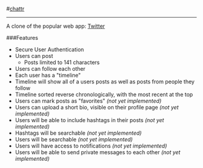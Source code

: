 #[chattr](http:/www.the-chattr.com)
*****
A clone of the popular web app: [Twitter](http://www.twitter.com)

###Features
* Secure User Authentication
* Users can post
  * Posts limited to 141 characters
* Users can follow each other
* Each user has a "timeline"
 * Timeline will show all of a users posts as well as posts from people they follow
 * Timeline sorted reverse chronologically, with the most recent at the top
* Users can mark posts as "favorites" *(not yet implemented)*
* Users can upload a short bio, visible on their profile page *(not yet implemented)*
* Users will be able to include hashtags in their posts *(not yet implemented)*
* Hashtags will be searchable *(not yet implemented)*
* Users will be searchable *(not yet implemented)*
* Users will have access to notifications *(not yet implemented)*
* Users will be able to send private messages to each other *(not yet implemented)*
